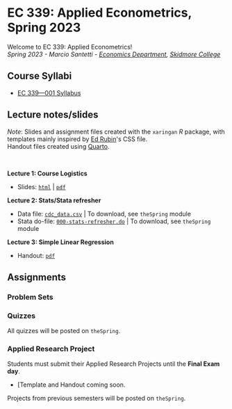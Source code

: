 # EC 339: Applied Econometrics, Spring 2023

Welcome to EC 339: Applied Econometrics!<br>
*Spring 2023 - Marcio Santetti - [Economics Department](https://www.skidmore.edu/economics/), [Skidmore College](https://www.skidmore.edu/)*


## Course Syllabi

- [EC 339&mdash;001 Syllabus](https://raw.githack.com/marciosantetti/ec339-sp23/main/syllabus/ec339-syllabus-sp23.pdf)


## Lecture notes/slides

*Note*: Slides and assignment files created with the `xaringan` *R* package, with templates mainly inspired by [Ed Rubin](https://github.com/edrubin)'s CSS file. <br>
Handout files created using [Quarto](https://quarto.org/).

<br>

**Lecture 1: Course Logistics**

  - Slides: [`html`]() | [`pdf`]()

**Lecture 2: Stats/Stata refresher**

  - Data file: [`cdc_data.csv`](https://raw.githack.com/marciosantetti/ec339-sp23/main/lectures/000-logistics/cdc_data.csv) | To download, see `theSpring` module
  - Stata do-file: [`000-stats-refresher.do`]() | To download, see `theSpring` module


 **Lecture 3: Simple Linear Regression**
 
  - Handout: [`pdf`](https://raw.githack.com/marciosantetti/ec339-sp23/main/lectures/001-simple-regression/simple-regression.pdf)
  
## Assignments


### Problem Sets


### Quizzes

All quizzes will be posted on `theSpring`.



### Applied Research Project

 Students must submit their Applied Research Projects until the **Final Exam day**. 

  - [Template and Handout coming soon.
  
 Projects from previous semesters will be posted on `theSpring`.
 
